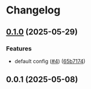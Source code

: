 # Changelog

## [0.1.0](https://github.com/AntelopeJS/mongodb/compare/v0.0.1...v0.1.0) (2025-05-29)

### Features

* default config ([#4](https://github.com/AntelopeJS/mongodb/issues/4)) ([65b7174](https://github.com/AntelopeJS/mongodb/commit/65b7174ae0a091a9b7d496a49bbf45a7df9654f5))

## 0.0.1 (2025-05-08)
